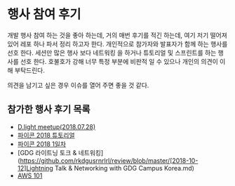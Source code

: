 # 행사 참여 후기

개발 행사 참여 하는 것을 좋아 하는데, 거의 매번 후기를 적긴 하는데, 여기 저기 떨어져 있어 레포 하나 파서 정리 하고자 한다. 개인적으로 참가자와 발표자가 함께 하는 행사를 선호 한다. 세션만 많은 행사 보다 네트워킹 을 하거나 튜토리얼 및 스프린트를 하는 행사를 선호 한다. 호불호가 강해 너무 특정 부분에 비판적 일 수 있으나 개인의 의견이 이해 부탁드린다.

의견을 남기고 싶은 경우 이슈를 열어 주면 좋을 것 같다.



## 참가한 행사 후기 목록

- [D.light meetup(2018.07.28)](https://github.com/rkdgusrnrlrl/review/blob/master/%5B2018-07-28%5DD.light%20meetup(Design%20X%20Development%20highlight).md)
- [파이콘 2018 튜토리얼](https://github.com/rkdgusrnrlrl/review/blob/master/%5B2018-08-17%5Dpycon2018_tutorial.md)
- [파이콘 2018 1일차](https://github.com/rkdgusrnrlrl/review/blob/master/[2018-08-18]pycon2018_1st_day.md)
- [GDG 라이트닝 토크 & 네트워킹](https://github.com/rkdgusrnrlrl/review/blob/master/[2018-10-12]Lightning Talk & Networking with GDG Campus Korea.md)
- [AWS 101](https://github.com/rkdgusrnrlrl/review/blob/master/[2018-10-12]aws_101.md)

